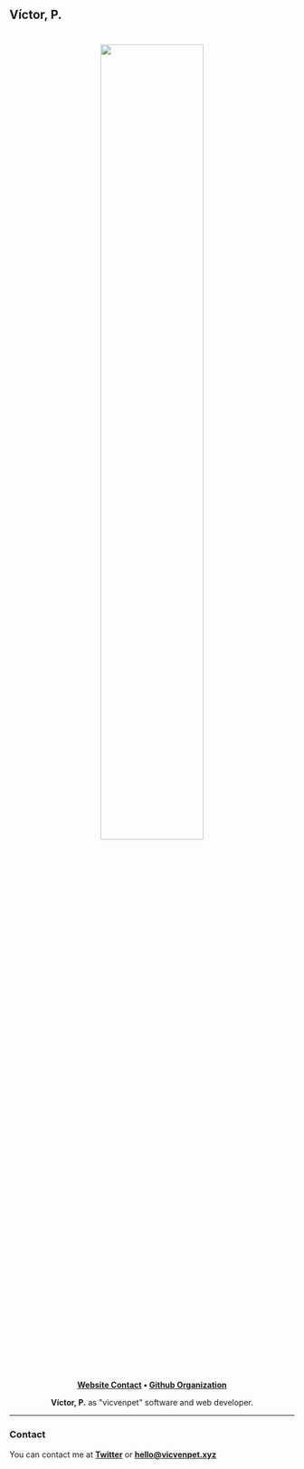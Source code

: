 ## Víctor, P.

<h1 align="center">
    <a href="https://github.com/vicvenpet" target="_blank">
        <img height="60%" width="60%" src=""><br>
    </a>
</h1>

<p align="center">
    <b><a href="https://vicvenpet.xyz">Website Contact</a> • <a href="https://github.com/webforged">Github Organization</a></b>
</p>

<p align="center">
   <b>Víctor, P.</b> as "vicvenpet" software and web developer.
</p>

---

### Contact

You can contact me at <b><a href="https://x.com/vicvenpet">Twitter</a></b> or <b><a href="maito:hello@vicvenpet.xyz">hello@vicvenpet.xyz</a></b>
